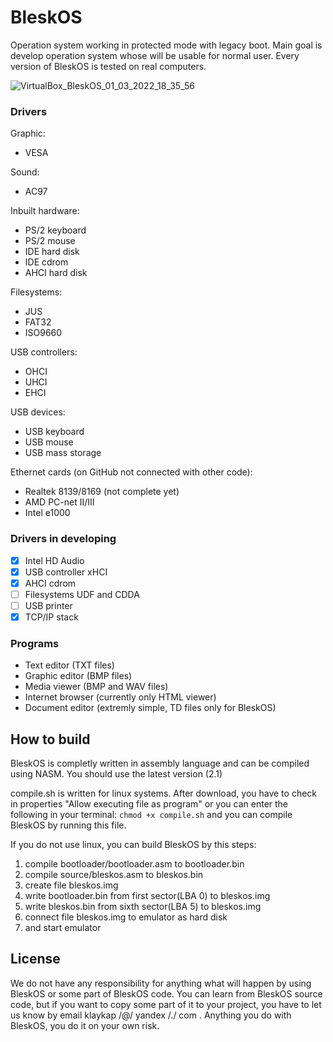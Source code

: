 # BleskOS
Operation system working in protected mode with legacy boot. Main goal is develop operation system whose will be usable for normal user. Every version of BleskOS is tested on real computers.

![VirtualBox_BleskOS_01_03_2022_18_35_56](https://user-images.githubusercontent.com/43180618/158466244-77a4047c-7ae9-487b-895a-b49a4ebbcb99.png)


### Drivers
Graphic:
* VESA

Sound:
* AC97

Inbuilt hardware:
* PS/2 keyboard
* PS/2 mouse
* IDE hard disk
* IDE cdrom
* AHCI hard disk

Filesystems:
* JUS
* FAT32
* ISO9660

USB controllers:
* OHCI
* UHCI
* EHCI

USB devices:
* USB keyboard
* USB mouse
* USB mass storage

Ethernet cards (on GitHub not connected with other code):
* Realtek 8139/8169 (not complete yet)
* AMD PC-net II/III
* Intel e1000

### Drivers in developing
- [x] Intel HD Audio
- [x] USB controller xHCI
- [x] AHCI cdrom
- [ ] Filesystems UDF and CDDA
- [ ] USB printer
- [x] TCP/IP stack

### Programs
* Text editor (TXT files)
* Graphic editor (BMP files)
* Media viewer (BMP and WAV files)
* Internet browser (currently only HTML viewer)
* Document editor (extremly simple, TD files only for BleskOS)

## How to build
BleskOS is completly written in assembly language and can be compiled using NASM. You should use the latest version (2.1)

compile.sh is written for linux systems. After download, you have to check in properties "Allow executing file as program" or you can enter the following in your terminal: ```chmod +x compile.sh``` and you can compile BleskOS by running this file.

If you do not use linux, you can build BleskOS by this steps:
1. compile bootloader/bootloader.asm to bootloader.bin
2. compile source/bleskos.asm to bleskos.bin
3. create file bleskos.img
4. write bootloader.bin from first sector(LBA 0) to bleskos.img
5. write bleskos.bin from sixth sector(LBA 5) to bleskos.img
6. connect file bleskos.img to emulator as hard disk
7. and start emulator

## License
We do not have any responsibility for anything what will happen by using BleskOS or some part of BleskOS code.
You can learn from BleskOS source code, but if you want to copy some part of it to your project, you have to let us know by email klaykap /@/ yandex /./ com .
Anything you do with BleskOS, you do it on your own risk.
